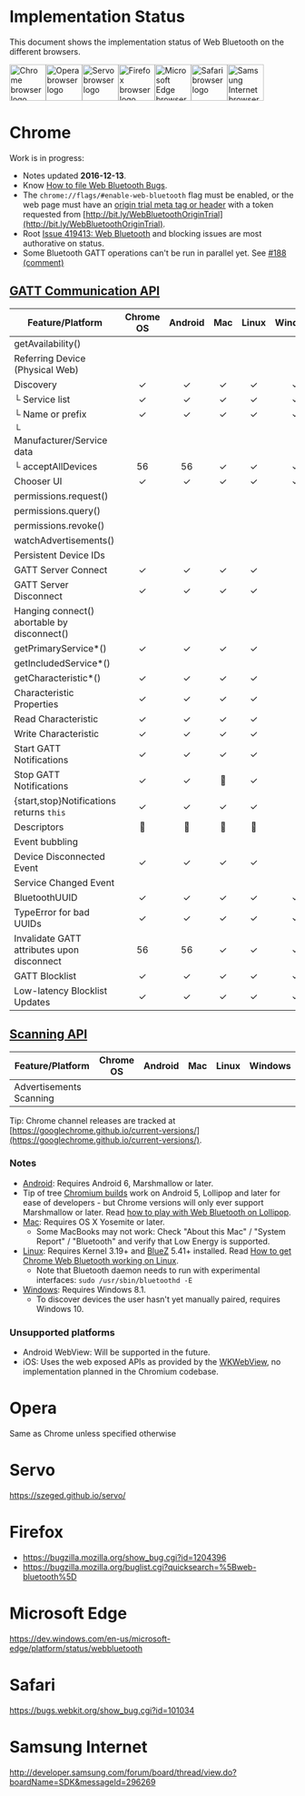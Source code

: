 # Implementation Status
This document shows the implementation status of Web Bluetooth on the
different browsers.

<a href="#chrome"><img width=64 src="https://raw.githubusercontent.com/alrra/browser-logos/master/src/chrome/chrome_128x128.png" alt="Chrome browser logo"></a><a href="#opera"><img width=64 src="https://raw.githubusercontent.com/alrra/browser-logos/master/src/opera/opera_128x128.png" alt="Opera browser logo"></a><a href="#servo"><img width=64 src="https://raw.githubusercontent.com/alrra/browser-logos/master/src/browser.html/browser.html_128x128.png" alt="Servo browser logo"></a><a href="#firefox"><img width=64 src="https://raw.githubusercontent.com/alrra/browser-logos/master/src/firefox/firefox_128x128.png" alt="Firefox browser logo"></a><a href="#microsoft-edge"><img width=64 src="https://raw.githubusercontent.com/alrra/browser-logos/master/src/edge/edge_128x128.png" alt="Microsoft Edge browser logo"></a><a href="#safari"><img width=64 src="https://raw.githubusercontent.com/alrra/browser-logos/master/src/safari/safari_128x128.png" alt="Safari browser logo"></a><a href="#samsung-internet"><img width=64 src="https://raw.githubusercontent.com/alrra/browser-logos/master/src/samsung-internet/samsung-internet_128x128.png" alt="Samsung Internet browser logo"></a>

# Chrome
Work is in progress:
* Notes updated **2016-12-13**.
* Know [How to file Web Bluetooth Bugs](https://www.chromium.org/developers/how-tos/file-web-bluetooth-bugs).
* The `chrome://flags/#enable-web-bluetooth` flag must be enabled, or the web page must have an [origin trial meta tag or header](https://github.com/jpchase/OriginTrials/blob/gh-pages/developer-guide.md) with a token requested from [http://bit.ly/WebBluetoothOriginTrial](http://bit.ly/WebBluetoothOriginTrial).
* Root [Issue 419413: Web Bluetooth](https://code.google.com/p/chromium/issues/detail?id=419413) and blocking issues are most authorative on status.
* Some Bluetooth GATT operations can't be run in parallel yet. See [#188 (comment)](https://github.com/WebBluetoothCG/web-bluetooth/issues/188#issuecomment-255121220)

## [GATT Communication API](https://webbluetoothcg.github.io/web-bluetooth/)

Feature/Platform          | Chrome OS | Android | Mac | Linux | Windows |
------------------------- | :-------: | :-----: | :-: | :---: | :-----: |
getAvailability()         |           |         |     |       |         |
Referring Device (Physical Web) |     |         |     |       |         |
Discovery                 | ✓         | ✓       | ✓   | ✓     | ✓       |
└ Service list            | ✓         | ✓       | ✓   | ✓     | ✓       |
└ Name or prefix          | ✓         | ✓       | ✓   | ✓     | ✓       |
└ Manufacturer/Service data |         |         |     |       |         |
└ acceptAllDevices        | 56        | 56      | ✓   | ✓     | ✓      |
Chooser UI                | ✓         | ✓       | ✓   | ✓     | ✓       |
permissions.request()     |           |         |     |       |         |
permissions.query()       |           |         |     |       |         |
permissions.revoke()      |           |         |     |       |         |
watchAdvertisements()     |           |         |     |       |         |
Persistent Device IDs     |           |         |     |       |         |
GATT Server Connect       | ✓         | ✓       | ✓   | ✓     |         |
GATT Server Disconnect    | ✓         | ✓       | ✓   | ✓     |         |
Hanging connect() abortable by disconnect() |  | |    |       |         |
getPrimaryService*()      | ✓         | ✓       | ✓   | ✓     |         |
getIncludedService*()     |           |         |     |       |         |
getCharacteristic*()      | ✓         | ✓       | ✓   | ✓     |         |
Characteristic Properties | ✓         | ✓       | ✓   | ✓     |         |
Read Characteristic       | ✓         | ✓       | ✓   | ✓     |         |
Write Characteristic      | ✓         | ✓       | ✓   | ✓     |         |
Start GATT Notifications  | ✓         | ✓       | ✓   | ✓     |         |
Stop GATT Notifications   | ✓         | ✓      | 👷   | ✓     |         |
{start,stop}Notifications returns `this` | ✓ | ✓ | ✓  | ✓   |         |
Descriptors               | 👷        | 👷      | 👷  | 👷    |         |
Event bubbling            |           |         |     |       |         |
Device Disconnected Event | ✓         | ✓       | ✓   | ✓     |         |
Service Changed Event     |           |         |     |       |         |
BluetoothUUID             | ✓         | ✓       | ✓   | ✓     | ✓       |
TypeError for bad UUIDs   | ✓         | ✓       | ✓   | ✓     | ✓       |
Invalidate GATT attributes upon disconnect | 56 | 56    | ✓   | ✓     | ✓     |
GATT Blocklist            | ✓         | ✓       | ✓   | ✓     | ✓       |
Low-latency Blocklist Updates | ✓     | ✓       | ✓   | ✓     | ✓       |

## [Scanning API](https://webbluetoothcg.github.io/web-bluetooth/scanning.html)

Feature/Platform          | Chrome OS | Android | Mac | Linux | Windows |
------------------------- | :-------: | :-----: | :-: | :---: | :-----: |
Advertisements Scanning   |           |         |     |       |         |

Tip: Chrome channel releases are tracked at [https://googlechrome.github.io/current-versions/](https://googlechrome.github.io/current-versions/).

### Notes

* [Android](https://crbug.com/471536): Requires Android 6, Marshmallow or later.
 * Tip of tree [Chromium builds](https://download-chromium.appspot.com/?platform=Android&type=snapshots) work on Android 5, Lollipop and later for ease of developers - but Chrome versions will only ever support Marshmallow or later. Read [how to play with Web Bluetooth on Lollipop](http://stackoverflow.com/q/34810194/422957).
* [Mac](https://crbug.com/364359): Requires OS X Yosemite or later.
  * Some MacBooks may not work: Check "About this Mac" / "System Report" / "Bluetooth" and verify that Low Energy is supported.
* [Linux](https://crbug.com/570344): Requires Kernel 3.19+ and [BlueZ](http://www.bluez.org/) 5.41+ installed. Read [How to get Chrome Web Bluetooth working on Linux](https://acassis.wordpress.com/2016/06/28/how-to-get-chrome-web-bluetooth-working-on-linux/).
  * Note that Bluetooth daemon needs to run with experimental interfaces: `sudo /usr/sbin/bluetoothd -E`
* [Windows](https://crbug.com/507419): Requires Windows 8.1.
  * To discover devices the user hasn't yet manually paired, requires Windows 10.

### Unsupported platforms

* Android WebView: Will be supported in the future.
* iOS: Uses the web exposed APIs as provided by the [WKWebView](https://developer.apple.com/library/ios/documentation/WebKit/Reference/WKWebView_Ref/), no implementation planned in the Chromium codebase.

# Opera
Same as Chrome unless specified otherwise

# Servo
https://szeged.github.io/servo/

# Firefox
- https://bugzilla.mozilla.org/show_bug.cgi?id=1204396
- https://bugzilla.mozilla.org/buglist.cgi?quicksearch=%5Bweb-bluetooth%5D

# Microsoft Edge
https://dev.windows.com/en-us/microsoft-edge/platform/status/webbluetooth

# Safari
https://bugs.webkit.org/show_bug.cgi?id=101034

# Samsung Internet
http://developer.samsung.com/forum/board/thread/view.do?boardName=SDK&messageId=296269
